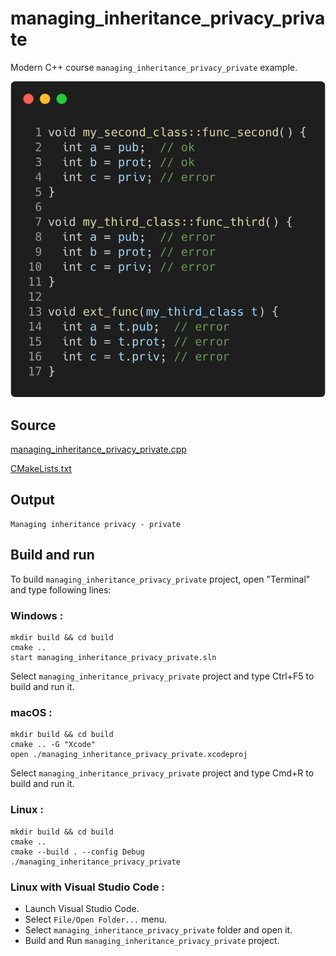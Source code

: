 # managing_inheritance_privacy_private

Modern C++ course `managing_inheritance_privacy_private` example.

![managing_inheritance_privacy_private](../../../../docs/pictures/object_oriented_programming/managing_inheritance_privacy_private.png)

## Source

[managing_inheritance_privacy_private.cpp](managing_inheritance_privacy_private.cpp)

[CMakeLists.txt](CMakeLists.txt)

## Output

```
Managing inheritance privacy - private
```

## Build and run

To build `managing_inheritance_privacy_private` project, open "Terminal" and type following lines:

### Windows :

``` shell
mkdir build && cd build
cmake .. 
start managing_inheritance_privacy_private.sln
```

Select `managing_inheritance_privacy_private` project and type Ctrl+F5 to build and run it.

### macOS :

``` shell
mkdir build && cd build
cmake .. -G "Xcode"
open ./managing_inheritance_privacy_private.xcodeproj
```

Select `managing_inheritance_privacy_private` project and type Cmd+R to build and run it.

### Linux :

``` shell
mkdir build && cd build
cmake .. 
cmake --build . --config Debug
./managing_inheritance_privacy_private
```

### Linux with Visual Studio Code :

* Launch Visual Studio Code.
* Select `File/Open Folder...` menu.
* Select `managing_inheritance_privacy_private` folder and open it.
* Build and Run `managing_inheritance_privacy_private` project.
